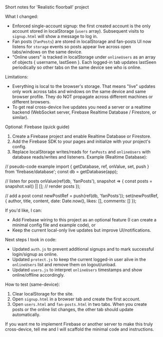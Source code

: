 Short notes for 'Realistic floorball' project

What I changed:
- Enforced single-account signup: the first created account is the only account stored in localStorage (`users` array). Subsequent visits to `signup.html` will show a message to log in.
- Fan posts (`fanPosts`) are stored in localStorage and fan-posts UI now listens for `storage` events so posts appear live across open tabs/windows on the same device.
- "Online users" is tracked in localStorage under `onlineUsers` as an array of objects { username, lastSeen }. Each logged-in tab updates lastSeen periodically so other tabs on the same device see who is online.

Limitations:
- Everything is local to the browser's storage. That means "live" updates only work across tabs and windows on the same device and same browser profile. They do NOT propagate across different machines or different browsers.
- To get real cross-device live updates you need a server or a realtime backend (WebSocket server, Firebase Realtime Database / Firestore, or similar).

Optional: Firebase (quick guide)
1) Create a Firebase project and enable Realtime Database or Firestore.
2) Add the Firebase SDK to your pages and initialize with your project's config.
3) Replace localStorage writes/reads for `fanPosts` and `onlineUsers` with database reads/writes and listeners. Example (Realtime Database):

  // pseudo-code example
  import { getDatabase, ref, onValue, set, push } from 'firebase/database';
  const db = getDatabase(app);

  // listen for posts
  onValue(ref(db, 'fanPosts'), snapshot => {
    const posts = snapshot.val() || [];
    // render posts
  });

  // add a post
  const newPostRef = push(ref(db, 'fanPosts'));
  set(newPostRef, { author, title, content, date: Date.now(), likes: [], comments: [] });

If you'd like, I can:
- Add Firebase wiring to this project as an optional feature (I can create a minimal config file and example code), or
- Keep the current local-only live updates but improve UI/notifications.

Next steps I took in code:
- Updated `auth.js` to prevent additional signups and to mark successful login/signup as online.
- Updated `protect.js` to keep the current logged-in user alive in the `onlineUsers` list and remove them on logout/unload.
- Updated `users.js` to interpret `onlineUsers` timestamps and show online/offline accordingly.

How to test (same-device):
1) Clear localStorage for the site.
2) Open `signup.html` in a browser tab and create the first account.
3) Open `users.html` and `fan-posts.html` in two tabs. When you create posts or the online list changes, the other tab should update automatically.

If you want me to implement Firebase or another server to make this truly cross-device, tell me and I will scaffold the minimal code and instructions.

